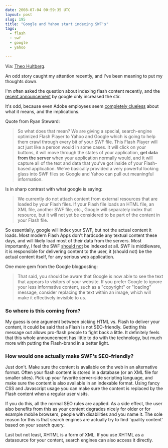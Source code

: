 ```yaml
---
date: 2008-07-04 00:59:35 UTC
layout: post
slug: 195
title: "Google and Yahoo start indexing SWF's"
tags:
  - flash
  - swf
  - google
  - yahoo

---
```

<p>Via: <a href="http://blog.iconara.net/2008/07/01/swf-indexing-is-a-red-herring-and-you-should-all-know-that-by-now/">Theo Hultberg</a>.</p>

<p>An odd story caught my attention recently, and I've been meaning to put my thoughts down.</p>

<p>I'm often asked the question about indexing flash content recently, and the <a href="http://googlewebmastercentral.blogspot.com/2008/06/improved-flash-indexing.html">recent announcement</a> by google only increased the stir.</p>

<p>It's odd, because even Adobe employees seem <a href="http://blog.digitalbackcountry.com/?p=1470">completely clueless</a> about what it means, and the implications.</p>

<p>Quote from Ryan Steward:<p>

<blockquote>So what does that mean? We are giving a special, search-engine optimized Flash Player to Yahoo and Google which is going to help them crawl through every bit of your SWF file. This Flash Player will act just like a person would in some cases. It will click on your buttons, it will move through the states of your application, <b>get data from the server</b> when your application normally would, and it will capture all of the text and data that you’ve got inside of your Flash-based application. We’ve basically provided a very powerful looking glass into SWF files so Google and Yahoo can pull out meaningful information.</blockquote>

<p>Is in sharp contrast with what google is saying:</p>

<blockquote>We currently do not attach content from external resources that are loaded by your Flash files. If your Flash file loads an HTML file, an XML file, another SWF file, etc., Google will separately index that resource, but it will not yet be considered to be part of the content in your Flash file.</blockquote>

<p>So essentially, google will index your SWF, but not the actual content it loads. Most modern Flash Apps don't hardcode any textual content these days, and will likely load most of their data from the servers. Most importantly, I feel the SWF <u>should not</u> be indexed at all. SWF is middleware, it is responsible for delivering content to the user, it (should not) be the actual content itself, for any serious web application.</p>

<p>One more gem from the Google blogposting:</p>

<blockquote>That said, you should be aware that Google is now able to see the text that appears to visitors of your website. If you prefer Google to ignore your less informative content, such as a "copyright" or "loading" message, consider replacing the text within an image, which will make it effectively invisible to us.</blockquote>

<h3>So where is this coming from?</h3>

<p>My guess is one argument between picking HTML vs. Flash to deliver your content, it could be said that a Flash is not SEO-friendly. Getting this message out allows pro-flash people to fight back a little. It definitely feels that this whole announcement has little to do with the technology, but much more with putting the Flash-brand in a better light.</p>

<h3>How would one actually make SWF's SEO-friendly?</h3>

<p>Just don't. Make sure the content is available on the web in an alternative format. Often your flash content is stored in a database (or an XML file for smaller sites). Pick up your favorite server-side scripting language, and make sure the content is also available in an indexable format. Using fancy CSS and Javascript usage you can make sure the content is replaced by the Flash content when a regular user visits.</p>

<p>If you do this, all the normal SEO rules are applied. As a side effect, the user also benefits from this as your content degrades nicely for older or for example mobile browsers, people with disabilities and you name it. The sole reason for this is that search engines are actually try to find 'quality content' based on your search query.</p>

<p>Last but not least, XHTML is a form of XML. If you use XHTML as a datasource for your content, search engines can also access it directly.</p>
